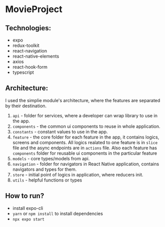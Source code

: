 # MovieProject

## Technologies:
 - expo
 - redux-toolkit
 - react-navigation
 - react-native-elements
 - axios
 - react-hook-form
 - typescript

## Architecture:

I used the simplie module's architecture, where the features are separated by their destination.

1. `api` - folder for services, where a developer can wrap library to use in the app.
2. `components` - the common ui components to reuse in whole application.
3. `constants` - constant values to use in the app.
4. `feature` - the core folder for each feature in the app, it contains logics, screens and components. All logics realated to one feature is in `slice` file and the async endpoints are in `actions` file. Also each feature has `components` folder for reusable ui components in the particular feature
5. `models` - core types/models from api.
6. `navigation` - folder for navigators in React Native application, contains navigators and types for them.
7. `store` - initial point of logics in application, where reducers init.
8. `utils` - helpful functions or types


## How to run?

- install expo-cli
- `yarn` or `npm install` to install dependencies
- `npx expo start`